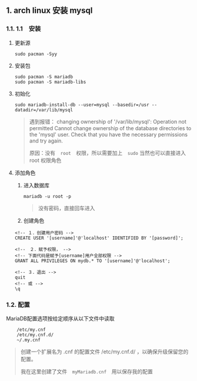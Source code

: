 ## 1. arch linux 安装 mysql

### 1.1. 1.1　安装

1. 更新源

	```shell
    sudo pacman -Syy
    ```

2. 安装包

	```shell
    sudo pacman -S mariadb
    sudo pacman -S mariadb-libs
    ```

3. 初始化

	```shell
    sudo mariadb-install-db --user=mysql --basedir=/usr --datadir=/var/lib/mysql
    ```

	> 遇到报错：
	> changing ownership of '/var/lib/mysql': Operation not permitted
Cannot change ownership of the database directories to the 'mysql'
user. Check that you have the necessary permissions and try again.
	>
	> 原因：没有　`root`　权限，所以需要加上　`sudo`
	> 当然也可以直接进入　root 权限角色

4. 添加角色
	1. 进入数据库

		```shell
        mariadb -u root -p
        ```

		> 没有密码，直接回车进入

	2. 创建角色

	```mysql
    <!-- １．创建用户密码 -->
    CREATE USER '[username]'@'localhost' IDENTIFIED BY '[password]';

    <!--　２．赋予权限， -->
    <!-- 下面代码是赋予[username]用户全部权限 -->    
    GRANT ALL PRIVILEGES ON mydb.* TO '[username]'@'localhost';

    <!-- ３．退出 -->
    quit
    <!-- 或 -->
    \q
    ```

### 1.2. 配置

MariaDB配置选项按给定顺序从以下文件中读取

```text
    /etc/my.cnf 
    /etc/my.cnf.d/ 
    ~/.my.cnf
```

> 创建一个扩展名为 .cnf 的配置文件 /etc/my.cnf.d/ ，以确保升级保留您的配置。
>
> 我在这里创建了文件　`myMariadb.cnf`　用以保存我的配置

